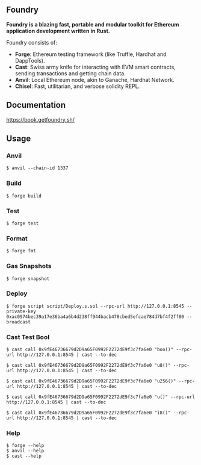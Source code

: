 ## Foundry

**Foundry is a blazing fast, portable and modular toolkit for Ethereum application development written in Rust.**

Foundry consists of:

-   **Forge**: Ethereum testing framework (like Truffle, Hardhat and DappTools).
-   **Cast**: Swiss army knife for interacting with EVM smart contracts, sending transactions and getting chain data.
-   **Anvil**: Local Ethereum node, akin to Ganache, Hardhat Network.
-   **Chisel**: Fast, utilitarian, and verbose solidity REPL.

## Documentation

https://book.getfoundry.sh/

## Usage

### Anvil 

```shell
$ anvil --chain-id 1337
```

### Build

```shell
$ forge build
```

### Test

```shell
$ forge test
```

### Format

```shell
$ forge fmt
```

### Gas Snapshots

```shell
$ forge snapshot
```

### Deploy

```shell
$ forge script script/Deploy.s.sol --rpc-url http://127.0.0.1:8545 --private-key 0xac0974bec39a17e36ba4a6b4d238ff944bacb478cbed5efcae784d7bf4f2ff80 --broadcast
```

### Cast Test Bool

```shell
$ cast call 0x9fE46736679d2D9a65F0992F2272dE9f3c7fa6e0 "boo()" --rpc-url http://127.0.0.1:8545 | cast --to-dec

$ cast call 0x9fE46736679d2D9a65F0992F2272dE9f3c7fa6e0 "u8()" --rpc-url http://127.0.0.1:8545 | cast --to-dec

$ cast call 0x9fE46736679d2D9a65F0992F2272dE9f3c7fa6e0 "u256()" --rpc-url http://127.0.0.1:8545 | cast --to-dec

$ cast call 0x9fE46736679d2D9a65F0992F2272dE9f3c7fa6e0 "u()" --rpc-url http://127.0.0.1:8545 | cast --to-dec

$ cast call 0x9fE46736679d2D9a65F0992F2272dE9f3c7fa6e0 "i8()" --rpc-url http://127.0.0.1:8545 | cast --to-dec
```

### Help

```shell
$ forge --help
$ anvil --help
$ cast --help
```
